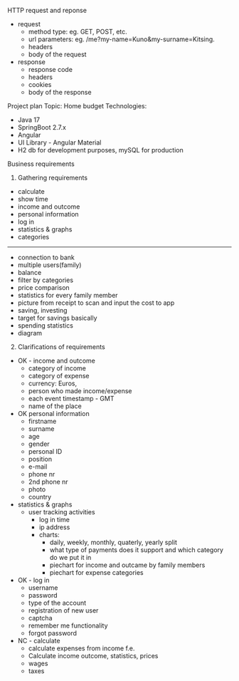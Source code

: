 HTTP request and reponse
- request
  - method type: eg. GET, POST, etc.
  - url parameters: eg. /me?my-name=Kuno&my-surname=Kitsing.
  - headers
  - body of the request
- response
  - response code
  - headers
  - cookies
  - body of the response


Project plan
Topic: Home budget
Technologies:
- Java 17
- SpringBoot 2.7.x
- Angular
- UI Library - Angular Material
- H2 db for development purposes, mySQL for production

Business requirements
1. Gathering requirements
- calculate
- show time
- income and outcome
- personal information
- log in
- statistics & graphs
- categories
----------------------------
- connection to bank
- multiple users(family)
- balance
- filter by categories
- price comparison
- statistics for every family member
- picture from receipt to scan and input the cost to app
- saving, investing
- target for savings  basically
- spending statistics
- diagram

2. Clarifications of requirements
- OK - income and outcome
  - category of income
  - category of expense
  - currency: Euros,
  - person who made income/expense
  - each event timestamp - GMT
  - name of the place
- OK personal information
  - firstname
  - surname
  - age
  - gender
  - personal ID
  - position
  - e-mail
  - phone nr
  - 2nd phone nr
  - photo
  - country
- statistics & graphs
  - user tracking activities
    - log in time
    - ip address
    - charts:
      - daily, weekly, monthly, quaterly, yearly split
      - what type of payments does it support and which category do we put it in
      - piechart for income and outcame by family members
      - piechart for expense categories
- OK - log in
  - username
  - password
  - type of the account
  - registration of new user
  - captcha
  - remember me functionality
  - forgot password
- NC - calculate
  - calculate expenses from income f.e.
  - Calculate income outcome, statistics, prices
  - wages
  - taxes